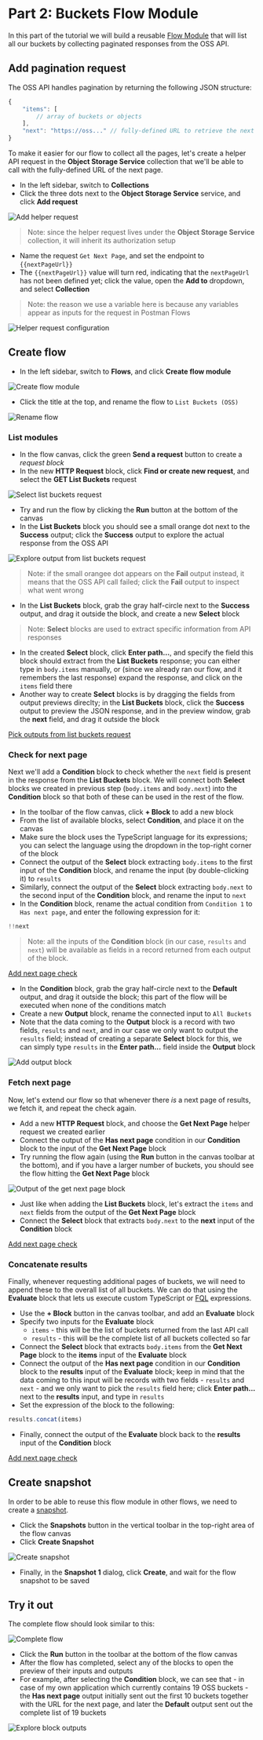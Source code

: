 # Part 2: Buckets Flow Module

In this part of the tutorial we will build a reusable [Flow Module](https://learning.postman.com/docs/postman-flows/build-flows/blocks/flow-module/) that will list all our buckets by collecting paginated responses from the OSS API.

## Add pagination request

The OSS API handles pagination by returning the following JSON structure:

```js
{
    "items": [
        // array of buckets or objects
    ],
    "next": "https://oss..." // fully-defined URL to retrieve the next page of buckets or objects
}
```

To make it easier for our flow to collect all the pages, let's create a helper API request in the **Object Storage Service** collection that we'll be able to call with the fully-defined URL of the next page.

- In the left sidebar, switch to **Collections**
- Click the three dots next to the **Object Storage Service** service, and click **Add request**

![Add helper request](images/add-helper-request.png)

> Note: since the helper request lives under the **Object Storage Service** collection, it will inherit its authorization setup

- Name the request `Get Next Page`, and set the endpoint to `{{nextPageUrl}}`
- The `{{nextPageUrl}}` value will turn red, indicating that the `nextPageUrl` has not been defined yet; click the value, open the **Add to** dropdown, and select **Collection**

> Note: the reason we use a variable here is because any variables appear as inputs for the request in Postman Flows

![Helper request configuration](images/helper-request-config.png)

## Create flow

- In the left sidebar, switch to **Flows**, and click **Create flow module**

![Create flow module](images/create-flow-module.png)

- Click the title at the top, and rename the flow to `List Buckets (OSS)`

![Rename flow](images/rename-flow.png)

### List modules

- In the flow canvas, click the green **Send a request** button to create a _request block_
- In the new **HTTP Request** block, click **Find or create new request**, and select the **GET List Buckets** request

![Select list buckets request](images/select-list-buckets-request.png)

- Try and run the flow by clicking the **Run** button at the bottom of the canvas
- In the **List Buckets** block you should see a small orange dot next to the **Success** output; click the **Success** output to explore the actual response from the OSS API

![Explore output from list buckets request](images/list-buckets-explore-output.png)

> Note: if the small orangee dot appears on the **Fail** output instead, it means that the OSS API call failed; click the **Fail** output to inspect what went wrong

- In the **List Buckets** block, grab the gray half-circle next to the **Success** output, and drag it outside the block, and create a new **Select** block

> Note: **Select** blocks are used to extract specific information from API responses

- In the created **Select** block, click **Enter path...**, and specify the field this block should extract from the **List Buckets** response; you can either type in `body.items` manually, or (since we already ran our flow, and it remembers the last response) expand the response, and click on the `items` field there
- Another way to create **Select** blocks is by dragging the fields from output previews direclty; in the **List Buckets** block, click the **Success** output to preview the JSON response, and in the preview window, grab the **next** field, and drag it outside the block

[Pick outputs from list buckets request](images/list-buckets-pick-outputs.mp4 ':include :type=video controls width=100%')

### Check for next page

Next we'll add a **Condition** block to check whether the `next` field is present in the response from the **List Buckets** block. We will connect both **Select** blocks we created in previous step (`body.items` and `body.next`) into the **Condition** block so that both of these can be used in the rest of the flow.

- In the toolbar of the flow canvas, click **+ Block** to add a new block
- From the list of available blocks, select **Condition**, and place it on the canvas
- Make sure the block uses the TypeScript language for its expressions; you can select the language using the dropdown in the top-right corner of the block
- Connect the output of the **Select** block extracting `body.items` to the first input of the **Condition** block, and rename the input (by double-clicking it) to `results`
- Similarly, connect the output of the **Select** block extracting `body.next` to the second input of the **Condition** block, and rename the input to `next`
- In the **Condition** block, rename the actual condition from `Condition 1` to `Has next page`, and enter the following expression for it:

```ts
!!next
```

> Note: all the inputs of the **Condition** block (in our case, `results` and `next`) will be available as fields in a record returned from each output of the block.

[Add next page check](images/add-next-page-condition.mp4 ':include :type=video controls width=100%')

- In the **Condition** block, grab the gray half-circle next to the **Default** output, and drag it outside the block; this part of the flow will be executed when none of the conditions match
- Create a new **Output** block, rename the connected input to `All Buckets`
- Note that the data coming to the **Output** block is a record with two fields, `results` and `next`, and in our case we only want to output the `results` field; instead of creating a separate **Select** block for this, we can simply type `results` in the **Enter path...** field inside the **Output** block

![Add output block](images/add-output.png)

### Fetch next page

Now, let's extend our flow so that whenever there _is_ a next page of results, we fetch it, and repeat the check again.

- Add a new **HTTP Request** block, and choose the **Get Next Page** helper request we created earlier
- Connect the output of the **Has next page** condition in our **Condition** block to the input of the **Get Next Page** block
- Try running the flow again (using the **Run** button in the canvas toolbar at the bottom), and if you have a larger number of buckets, you should see the flow hitting the **Get Next Page** block

![Output of the get next page block](images/get-next-page-result.png)

- Just like when adding the **List Buckets** block, let's extract the `items` and `next` fields from the output of the **Get Next Page** block
- Connect the **Select** block that extracts `body.next` to the **next** input of the **Condition** block

[Add next page check](images/get-next-page-pick-outputs.mp4 ':include :type=video controls width=100%')

### Concatenate results

Finally, whenever requesting additional pages of buckets, we will need to append these to the overall list of all buckets. We can do that using the **Evaluate** block that lets us execute custom TypeScript or [FQL](https://learning.postman.com/docs/postman-flows/flows-query-language/introduction-to-fql/) expressions.

- Use the **+ Block** button in the canvas toolbar, and add an **Evaluate** block
- Specify two inputs for the **Evaluate** block
  - `items` - this will be the list of buckets returned from the last API call
  - `results` - this will be the complete list of all buckets collected so far
- Connect the **Select** block that extracts `body.items` from the **Get Next Page** block to the **items** input of the **Evaluate** block
- Connect the output of the **Has next page** condition in our **Condition** block to the **results** input of the **Evaluate** block; keep in mind that the data coming to this input will be records with two fields - `results` and `next` - and we only want to pick the `results` field here; click **Enter path...** next to the **results** input, and type in `results`
- Set the expression of the block to the following:

```ts
results.concat(items)
```

- Finally, connect the output of the **Evaluate** block back to the **results** input of the **Condition** block

[Add next page check](images/add-evaluate-block.mp4 ':include :type=video controls width=100%')

## Create snapshot

In order to be able to reuse this flow module in other flows, we need to create a [snapshot](https://learning.postman.com/docs/postman-flows/build-flows/snapshots/).

- Click the **Snapshots** button in the vertical toolbar in the top-right area of the flow canvas
- Click **Create Snapshot**

![Create snapshot](images/create-snapshot.png)

- Finally, in the **Snapshot 1** dialog, click **Create**, and wait for the flow snapshot to be saved

## Try it out

The complete flow should look similar to this:

![Complete flow](images/complete-flow.png)

- Click the **Run** button in the toolbar at the bottom of the flow canvas
- After the flow has completed, select any of the blocks to open the preview of their inputs and outputs
- For example, after selecting the **Condition** block, we can see that - in case of my own application which currently contains 19 OSS buckets - the **Has next page** output initially sent out the first 10 buckets together with the URL for the next page, and later the **Default** output sent out the complete list of 19 buckets

![Explore block outputs](images/explore-outputs.png)